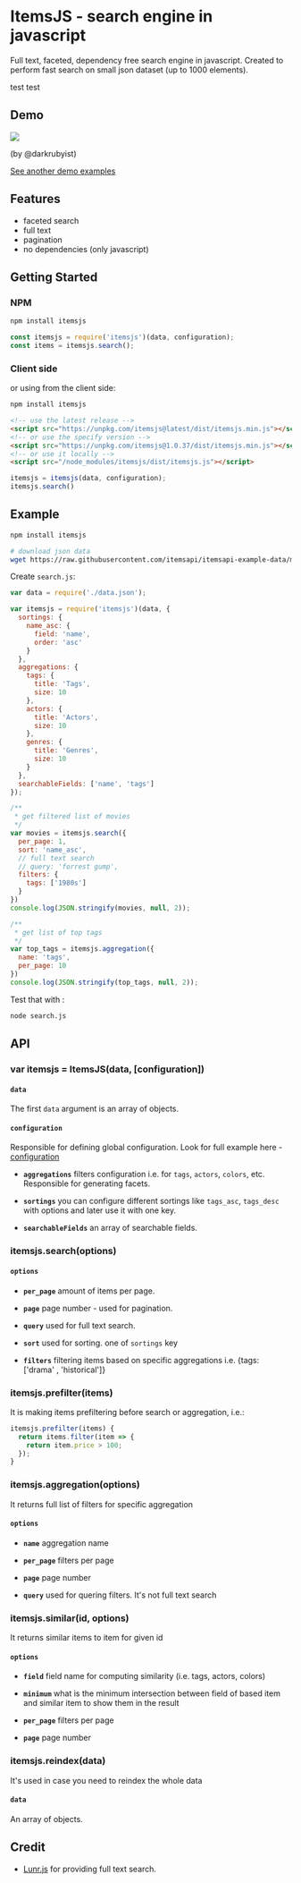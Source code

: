 # ItemsJS - search engine in javascript 

Full text, faceted, dependency free search engine in javascript. 
Created to perform fast search on small json dataset (up to 1000 elements).

test test

## Demo

![](https://media.giphy.com/media/1xOcvGeYJPPFZxSpHy/giphy.gif) 

(by @darkrubyist)

[See another demo examples](/docs/demo.md)

## Features

- faceted search
- full text
- pagination
- no dependencies (only javascript)

## Getting Started

### NPM

```bash
npm install itemsjs
```

```js
const itemsjs = require('itemsjs')(data, configuration);
const items = itemsjs.search();
```
### Client side

or using from the client side:

```bash
npm install itemsjs
```

```html
<!-- use the latest release -->
<script src="https://unpkg.com/itemsjs@latest/dist/itemsjs.min.js"></script>
<!-- or use the specify version -->
<script src="https://unpkg.com/itemsjs@1.0.37/dist/itemsjs.min.js"></script>
<!-- or use it locally -->
<script src="/node_modules/itemsjs/dist/itemsjs.js"></script>
```

```js
itemsjs = itemsjs(data, configuration);
itemsjs.search()
```

## Example

```bash
npm install itemsjs

# download json data
wget https://raw.githubusercontent.com/itemsapi/itemsapi-example-data/master/items/movies-processed.json -O data.json
```

Create `search.js`:

```js
var data = require('./data.json');

var itemsjs = require('itemsjs')(data, {
  sortings: {
    name_asc: {
      field: 'name',
      order: 'asc'
    }
  },
  aggregations: {
    tags: {
      title: 'Tags',
      size: 10
    },
    actors: {
      title: 'Actors',
      size: 10
    },
    genres: {
      title: 'Genres',
      size: 10
    }
  },
  searchableFields: ['name', 'tags']
});

/**
 * get filtered list of movies 
 */
var movies = itemsjs.search({
  per_page: 1,
  sort: 'name_asc',
  // full text search
  // query: 'forrest gump',
  filters: {
    tags: ['1980s']
  }
})
console.log(JSON.stringify(movies, null, 2));

/**
 * get list of top tags 
 */
var top_tags = itemsjs.aggregation({
  name: 'tags',
  per_page: 10
})
console.log(JSON.stringify(top_tags, null, 2));
```

Test that with :

```bash
node search.js
```


## API

### var itemsjs = ItemsJS(data, [configuration])

#### `data`

The first `data` argument is an array of objects.

#### `configuration`

Responsible for defining global configuration. Look for full example here - [configuration](/docs/configuration.md)

  * **<code>aggregations</code>** filters configuration i.e. for `tags`, `actors`, `colors`, etc. Responsible for generating facets.

  * **<code>sortings</code>** you can configure different sortings like `tags_asc`, `tags_desc` with options and later use it with one key.

  * **<code>searchableFields</code>** an array of searchable fields.


### itemsjs.search(options)

#### `options`

  * **<code>per_page</code>** amount of items per page.

  * **<code>page</code>** page number - used for pagination.

  * **<code>query</code>** used for full text search.

  * **<code>sort</code>** used for sorting. one of `sortings` key
  
  * **<code>filters</code>** filtering items based on specific aggregations i.e. {tags: ['drama' , 'historical']}  

### itemsjs.prefilter(items)

It is making items prefiltering before search or aggregation, i.e.:

```js
itemsjs.prefilter(items) {
  return items.filter(item => {
    return item.price > 100;
  });
}
```

### itemsjs.aggregation(options)

It returns full list of filters for specific aggregation

#### `options`

  * **<code>name</code>** aggregation name

  * **<code>per_page</code>** filters per page

  * **<code>page</code>** page number

  * **<code>query</code>** used for quering filters. It's not full text search

### itemsjs.similar(id, options)

It returns similar items to item for given id

#### `options`

  * **<code>field</code>** field name for computing similarity (i.e. tags, actors, colors)

  * **<code>minimum</code>** what is the minimum intersection between field of based item and similar item to show them in the result

  * **<code>per_page</code>** filters per page

  * **<code>page</code>** page number

  
### itemsjs.reindex(data)

It's used in case you need to reindex the whole data

#### `data`

An array of objects.
  

## Credit

- [Lunr.js](https://github.com/olivernn/lunr.js) for providing full text search.
